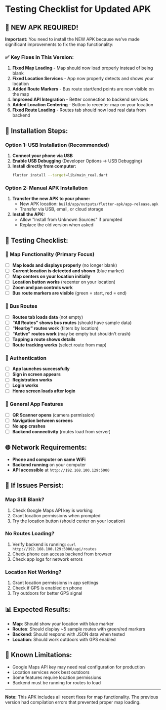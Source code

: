 # Testing Checklist for Updated APK

## 🎯 **NEW APK REQUIRED!**
**Important:** You need to install the NEW APK because we've made significant improvements to fix the map functionality:

### ✅ **Key Fixes in This Version:**
1. **Fixed Map Loading** - Map should now load properly instead of being blank
2. **Fixed Location Services** - App now properly detects and shows your location
3. **Added Route Markers** - Bus route start/end points are now visible on the map
4. **Improved API Integration** - Better connection to backend services
5. **Added Location Centering** - Button to recenter map on your location
6. **Fixed Route Loading** - Routes tab should now load real data from backend

## 📱 **Installation Steps:**

### Option 1: USB Installation (Recommended)
1. **Connect your phone via USB**
2. **Enable USB Debugging** (Developer Options → USB Debugging)
3. **Install directly from computer:**
   ```bash
   flutter install --target=lib/main_real.dart
   ```

### Option 2: Manual APK Installation
1. **Transfer the new APK to your phone:**
   - New APK location: `build/app/outputs/flutter-apk/app-release.apk`
   - Transfer via USB, email, or cloud storage
2. **Install the APK:**
   - Allow "Install from Unknown Sources" if prompted
   - Replace the old version when asked

## 🧪 **Testing Checklist:**

### 📍 **Map Functionality (Primary Focus)**
- [ ] **Map loads and displays properly** (no longer blank)
- [ ] **Current location is detected and shown** (blue marker)
- [ ] **Map centers on your location initially**
- [ ] **Location button works** (recenter on your location)
- [ ] **Zoom and pan controls work**
- [ ] **Bus route markers are visible** (green = start, red = end)

### 🚌 **Bus Routes**
- [ ] **Routes tab loads data** (not empty)
- [ ] **"All Routes" shows bus routes** (should have sample data)
- [ ] **"Nearby" routes work** (filters by location)
- [ ] **"Active" routes work** (may be empty but shouldn't crash)
- [ ] **Tapping a route shows details**
- [ ] **Route tracking works** (select route from map)

### 🔐 **Authentication**
- [ ] **App launches successfully**
- [ ] **Sign in screen appears**
- [ ] **Registration works**
- [ ] **Login works**
- [ ] **Home screen loads after login**

### 📱 **General App Features**
- [ ] **QR Scanner opens** (camera permission)
- [ ] **Navigation between screens**
- [ ] **No app crashes**
- [ ] **Backend connectivity** (routes load from server)

## 🌐 **Network Requirements:**
- **Phone and computer on same WiFi**
- **Backend running** on your computer
- **API accessible** at `http://192.168.100.129:5000`

## 🔧 **If Issues Persist:**

### Map Still Blank?
1. Check Google Maps API key is working
2. Grant location permissions when prompted
3. Try the location button (should center on your location)

### No Routes Loading?
1. Verify backend is running: `curl http://192.168.100.129:5000/api/routes`
2. Check phone can access backend from browser
3. Check app logs for network errors

### Location Not Working?
1. Grant location permissions in app settings
2. Check if GPS is enabled on phone
3. Try outdoors for better GPS signal

## 📊 **Expected Results:**
- **Map**: Should show your location with blue marker
- **Routes**: Should display ~5 sample routes with green/red markers
- **Backend**: Should respond with JSON data when tested
- **Location**: Should work outdoors with GPS enabled

## 🐛 **Known Limitations:**
- Google Maps API key may need real configuration for production
- Location services work best outdoors
- Some features require location permissions
- Backend must be running for routes to load

---
**Note:** This APK includes all recent fixes for map functionality. The previous version had compilation errors that prevented proper map loading.
